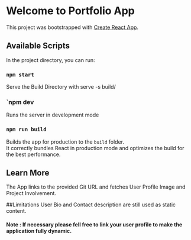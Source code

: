 # Welcome to Portfolio App

This project was bootstrapped with [Create React App](https://github.com/facebook/create-react-app).

## Available Scripts

In the project directory, you can run:

### `npm start`

Serve the Build Directory with serve -s build/

### `npm dev

Runs the server in development mode

### `npm run build`

Builds the app for production to the `build` folder.\
It correctly bundles React in production mode and optimizes the build for the best performance.

## Learn More

The App links to the provided Git URL and fetches User Profile Image and Project Involvement.

##Limitations
User Bio and Contact description are still used as static content.

#### Note : If necessary please fell free to link your user profile to make the application fully dynamic.
